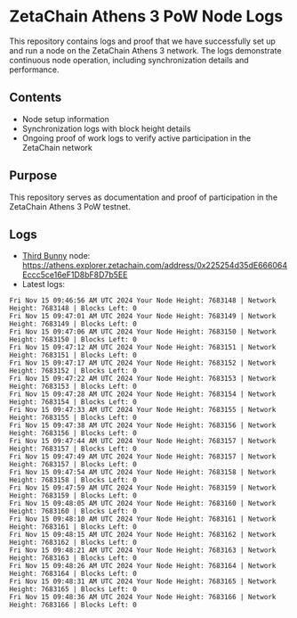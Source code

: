 # ZetaChain Athens 3 PoW Node Logs
This repository contains logs and proof that we have successfully set up and run a node on the ZetaChain Athens 3 network. The logs demonstrate continuous node operation, including synchronization details and performance.

## Contents
- Node setup information
- Synchronization logs with block height details
- Ongoing proof of work logs to verify active participation in the ZetaChain network

## Purpose
This repository serves as documentation and proof of participation in the ZetaChain Athens 3 PoW testnet.

## Logs

- [Third Bunny](https://thirdbunny.xyz/) node: https://athens.explorer.zetachain.com/address/0x225254d35dE666064Eccc5ce16eF1D8bF8D7b5EE
- Latest logs:
```
Fri Nov 15 09:46:56 AM UTC 2024 Your Node Height: 7683148 | Network Height: 7683148 | Blocks Left: 0
Fri Nov 15 09:47:01 AM UTC 2024 Your Node Height: 7683149 | Network Height: 7683149 | Blocks Left: 0
Fri Nov 15 09:47:06 AM UTC 2024 Your Node Height: 7683150 | Network Height: 7683150 | Blocks Left: 0
Fri Nov 15 09:47:12 AM UTC 2024 Your Node Height: 7683151 | Network Height: 7683151 | Blocks Left: 0
Fri Nov 15 09:47:17 AM UTC 2024 Your Node Height: 7683152 | Network Height: 7683152 | Blocks Left: 0
Fri Nov 15 09:47:22 AM UTC 2024 Your Node Height: 7683153 | Network Height: 7683153 | Blocks Left: 0
Fri Nov 15 09:47:28 AM UTC 2024 Your Node Height: 7683154 | Network Height: 7683154 | Blocks Left: 0
Fri Nov 15 09:47:33 AM UTC 2024 Your Node Height: 7683155 | Network Height: 7683155 | Blocks Left: 0
Fri Nov 15 09:47:38 AM UTC 2024 Your Node Height: 7683156 | Network Height: 7683156 | Blocks Left: 0
Fri Nov 15 09:47:44 AM UTC 2024 Your Node Height: 7683157 | Network Height: 7683157 | Blocks Left: 0
Fri Nov 15 09:47:49 AM UTC 2024 Your Node Height: 7683157 | Network Height: 7683157 | Blocks Left: 0
Fri Nov 15 09:47:54 AM UTC 2024 Your Node Height: 7683158 | Network Height: 7683158 | Blocks Left: 0
Fri Nov 15 09:47:59 AM UTC 2024 Your Node Height: 7683159 | Network Height: 7683159 | Blocks Left: 0
Fri Nov 15 09:48:05 AM UTC 2024 Your Node Height: 7683160 | Network Height: 7683160 | Blocks Left: 0
Fri Nov 15 09:48:10 AM UTC 2024 Your Node Height: 7683161 | Network Height: 7683161 | Blocks Left: 0
Fri Nov 15 09:48:15 AM UTC 2024 Your Node Height: 7683162 | Network Height: 7683162 | Blocks Left: 0
Fri Nov 15 09:48:21 AM UTC 2024 Your Node Height: 7683163 | Network Height: 7683163 | Blocks Left: 0
Fri Nov 15 09:48:26 AM UTC 2024 Your Node Height: 7683164 | Network Height: 7683164 | Blocks Left: 0
Fri Nov 15 09:48:31 AM UTC 2024 Your Node Height: 7683165 | Network Height: 7683165 | Blocks Left: 0
Fri Nov 15 09:48:36 AM UTC 2024 Your Node Height: 7683166 | Network Height: 7683166 | Blocks Left: 0
```
